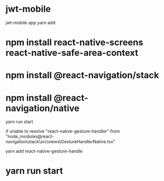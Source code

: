 # jwt-mobile
jwt-mobile app
yarn add
# npm install react-native-screens react-native-safe-area-context
# npm install @react-navigation/stack
# npm install @react-navigation/native
yarn run start

if unable to resolve "react-native-gesture-handler" from "node_modules\@react-navigation\stack\src\views\GestureHandlerNative.tsx"

yarn add react-native-gesture-handle
# yarn run start
